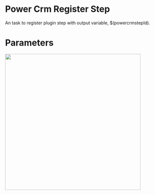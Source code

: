 # Power Crm Register Step
An task to register plugin step with output variable, $(powercrmstepId).

# Parameters
<image width="440" src="https://github.com/SamuelAdnan/powercrmtools-manuel/blob/main/images/RegisterStepPipeline.png?raw=true" />